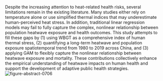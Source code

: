 Despite the increasing attention to heat-related health risks, several limitations remain in the existing literature. Many studies either rely on temperature alone or use simplified thermal indices that may underestimate human-perceived heat stress. In addition, traditional linear regression models may fail to fully capture the complex, nonlinear relationship between population heatwave exposure and health outcomes. This study attempts to fill these gaps by (1) using WBGT as a comprehensive index of human thermal stress, (2) quantifying a long-term heatwave and population exposure spatiotemporal trend from 1980 to 2019 across China, and (3) applying GAM to flexibly capture the nonlinear relationship between heatwave exposure and mortality. These contributions collectively enhance the empirical understanding of heatwave impacts on human health and support the development of adaptive public health strategies.
![figure-abstract-0706](https://github.com/user-attachments/assets/760cd12c-f0be-4254-9789-796c573c6694)
